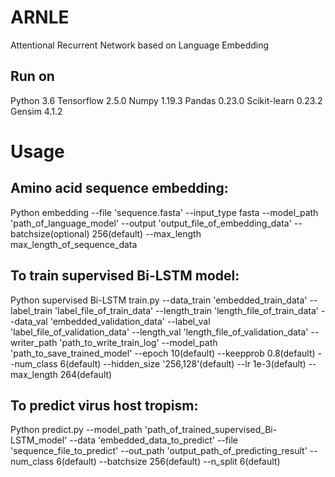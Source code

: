# ARNLE
Attentional Recurrent Network based on Language Embedding
## Run on
Python 3.6
Tensorflow 2.5.0
Numpy 1.19.3
Pandas 0.23.0
Scikit-learn 0.23.2
Gensim 4.1.2

# Usage
## Amino acid sequence embedding: 
Python embedding --file 'sequence.fasta' --input_type fasta --model_path 'path_of_language_model' --output 'output_file_of_embedding_data' --batchsize(optional) 256(default) --max_length max_length_of_sequence_data
## To train supervised Bi-LSTM model:
Python supervised Bi-LSTM train.py --data_train 'embedded_train_data' --label_train 'label_file_of_train_data' --length_train 'length_file_of_train_data' --data_val 'embedded_validation_data' --label_val 'label_file_of_validation_data' --length_val 'length_file_of_validation_data' --writer_path 'path_to_write_train_log' --model_path 'path_to_save_trained_model' --epoch 10(default) --keepprob 0.8(default) --num_class 6(default) --hidden_size '256,128'(default) --lr 1e-3(default) --max_length 264(default)
## To predict virus host tropism:
Python predict.py --model_path 'path_of_trained_supervised_Bi-LSTM_model' --data 'embedded_data_to_predict' --file 'sequence_file_to_predict' --out_path 'output_path_of_predicting_result' --num_class 6(default) --batchsize 256(default) --n_split 6(default)
